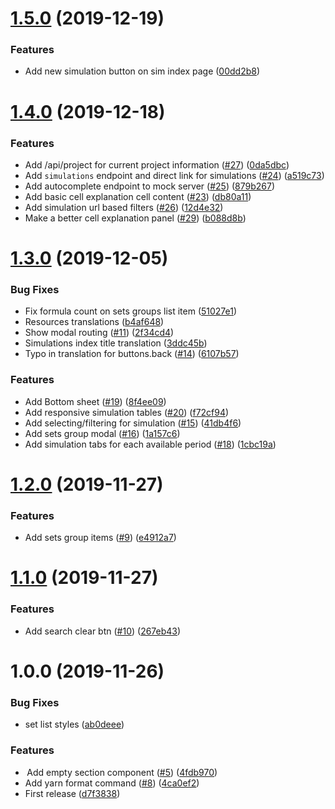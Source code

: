 # [1.5.0](https://github.com/BLSQ/hesabu-manager/compare/v1.4.0...v1.5.0) (2019-12-19)


### Features

* Add new simulation button on sim index page ([00dd2b8](https://github.com/BLSQ/hesabu-manager/commit/00dd2b86d765f48eed00782ca740912fae5fcc90))

# [1.4.0](https://github.com/BLSQ/hesabu-manager/compare/v1.3.0...v1.4.0) (2019-12-18)


### Features

* Add /api/project for current project information ([#27](https://github.com/BLSQ/hesabu-manager/issues/27)) ([0da5dbc](https://github.com/BLSQ/hesabu-manager/commit/0da5dbc526dce027fd935899a4ddc7862b025408))
* Add `simulations` endpoint and direct link for simulations ([#24](https://github.com/BLSQ/hesabu-manager/issues/24)) ([a519c73](https://github.com/BLSQ/hesabu-manager/commit/a519c73089db4a14f35ecf80729e5d27aaec38d3))
* Add autocomplete endpoint to mock server ([#25](https://github.com/BLSQ/hesabu-manager/issues/25)) ([879b267](https://github.com/BLSQ/hesabu-manager/commit/879b267d1a26503e4838e6b8671a9cc60d93316d))
* Add basic cell explanation cell content ([#23](https://github.com/BLSQ/hesabu-manager/issues/23)) ([db80a11](https://github.com/BLSQ/hesabu-manager/commit/db80a11eb7463c461b495f8342380104dd1d3eef))
* Add simulation url based filters ([#26](https://github.com/BLSQ/hesabu-manager/issues/26)) ([12d4e32](https://github.com/BLSQ/hesabu-manager/commit/12d4e3214f7b2e874487b6765653226986f945a6))
* Make a better cell explanation panel ([#29](https://github.com/BLSQ/hesabu-manager/issues/29)) ([b088d8b](https://github.com/BLSQ/hesabu-manager/commit/b088d8ba74d608dacf1f7df6192f20fe453157a5))

# [1.3.0](https://github.com/BLSQ/hesabu-manager/compare/v1.2.0...v1.3.0) (2019-12-05)


### Bug Fixes

* Fix formula count on sets groups list item ([51027e1](https://github.com/BLSQ/hesabu-manager/commit/51027e115300eb089dffae79696c2c7b8c2683c3))
* Resources translations ([b4af648](https://github.com/BLSQ/hesabu-manager/commit/b4af6488508488d206e897fa9d4546cd3db9a8a5))
* Show modal routing ([#11](https://github.com/BLSQ/hesabu-manager/issues/11)) ([2f34cd4](https://github.com/BLSQ/hesabu-manager/commit/2f34cd49b5888ee459bb6c452354613afd3a7a8b))
* Simulations index title translation ([3ddc45b](https://github.com/BLSQ/hesabu-manager/commit/3ddc45b722db7d39439de705eb66171c0e7e4623))
* Typo in translation for buttons.back ([#14](https://github.com/BLSQ/hesabu-manager/issues/14)) ([6107b57](https://github.com/BLSQ/hesabu-manager/commit/6107b572ff63eb0d626316d1d4eaa123cfdc68d6))


### Features

* Add Bottom sheet ([#19](https://github.com/BLSQ/hesabu-manager/issues/19)) ([8f4ee09](https://github.com/BLSQ/hesabu-manager/commit/8f4ee09e8ab5a0ddb819cb959f242e46c66f6b2a))
* Add responsive simulation tables ([#20](https://github.com/BLSQ/hesabu-manager/issues/20)) ([f72cf94](https://github.com/BLSQ/hesabu-manager/commit/f72cf9428d54751f3f8d2828a01c3deabfca7390))
* Add selecting/filtering for simulation ([#15](https://github.com/BLSQ/hesabu-manager/issues/15)) ([41db4f6](https://github.com/BLSQ/hesabu-manager/commit/41db4f68f1f303f4745724d438dde044a20b1172))
* Add sets group modal ([#16](https://github.com/BLSQ/hesabu-manager/issues/16)) ([1a157c6](https://github.com/BLSQ/hesabu-manager/commit/1a157c684226b8ac8ca1f16221b6d5a1db3f4a1a))
* Add simulation tabs for each available period ([#18](https://github.com/BLSQ/hesabu-manager/issues/18)) ([1cbc19a](https://github.com/BLSQ/hesabu-manager/commit/1cbc19ae79809e66b68c458ddf8adb7435e7e53d))

# [1.2.0](https://github.com/BLSQ/hesabu-manager/compare/v1.1.0...v1.2.0) (2019-11-27)


### Features

* Add sets group items ([#9](https://github.com/BLSQ/hesabu-manager/issues/9)) ([e4912a7](https://github.com/BLSQ/hesabu-manager/commit/e4912a7b782da03a694b4a434c4d16bc7c5663f0))

# [1.1.0](https://github.com/BLSQ/hesabu-manager/compare/v1.0.0...v1.1.0) (2019-11-27)


### Features

* Add search clear btn ([#10](https://github.com/BLSQ/hesabu-manager/issues/10)) ([267eb43](https://github.com/BLSQ/hesabu-manager/commit/267eb43434d594ff4098951f79b26a3ff0107aac))

# 1.0.0 (2019-11-26)


### Bug Fixes

* set list styles ([ab0deee](https://github.com/BLSQ/hesabu-manager/commit/ab0deee97f9380ef41f87e76fc8abbece02193ed))


### Features

*  Add empty section component ([#5](https://github.com/BLSQ/hesabu-manager/issues/5)) ([4fdb970](https://github.com/BLSQ/hesabu-manager/commit/4fdb970ed1d707de226cf4472f32d83d3e5324c5))
* Add yarn format command ([#8](https://github.com/BLSQ/hesabu-manager/issues/8)) ([4ca0ef2](https://github.com/BLSQ/hesabu-manager/commit/4ca0ef235884d6ddc9fcd15cc778b4fd249a3ed9))
* First release ([d7f3838](https://github.com/BLSQ/hesabu-manager/commit/d7f383811400362e60131f1d0bc670fe9feb33a7))
